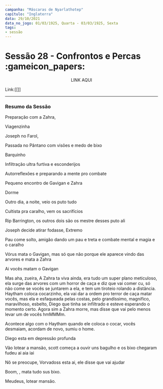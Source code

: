 ```yaml
---
campanha: "Máscaras de Nyarlathotep"
capítulo: "Inglaterra"
data: 29/10/2021
data_no_jogo: 01/03/1925, Quarta - 03/03/1925, Sexta
tags: 
- sessão
---
```

# Sessão 28 - Confrontos e Percas :gameicon_papers:

<div align="center">LINK AQUI</div>

Link:[[]]

---
### Resumo da Sessão
Preparação com a Zahra,

Viagenzinha

Joseph no Farol,

Passada no Pântano com visões e medo de bixo

Barquinho

Infiltração ultra furtiva e esconderijos

Autorreflexões e preparando a mente pro combate

Pequeno encontro de Gavigan e Zahra

Dorme

Outro dia, a noite, veio os puto tudo

Cultista pra caralho, vem os sacrifícios

Rip Barrington, os outros dois são os mestre desses puto ali

Joseph decide atirar fodasse, Extremo

Pau come solto, amigão dando um pau e treta e combate mental e magia e o caralho

Vórus mata o Gavigan, mas só que não porque ele aparece vindo das arvores e mata a Zahra

Ai vocês matam o Gavigan

Mas aha, zueira, A Zahra ta viva ainda, era tudo um super plano meticuloso, ela surge das arvores com um horror de caça e diz que vai comer cu, só não come se vocês se juntarem a ela, e tem um tiroteio rolando a distância. Haytham coloca cocarzinho, ela vai dar a ordem pro terror de caça matar vocês, mas ela e esfaqueada pelas costas, pelo grandíssimo, magnifico, maravilhoso, esbelto, Diego que tinha se infiltrado e esteve esperando o momento certo. Agora sim a Zahra morre, mas disse que vai pelo menos levar um de vocês hmMMMm.

Acontece algo com o Haytham quando ele coloca o cocar, vocês desmaiam, acordam de novo, sumiu o home.

Diego esta em depressão profunda

Vão lotear a mansão, scott começa a ouvir uns bagulho e os bixo chegaram fudeu ai aia iai

Nõ se preocupe, Vorvadoss esta ai, ele disse que vai ajudar

Boom, , mata tudo sus bixo.

Meudeus, lotear mansão.
